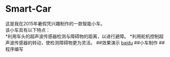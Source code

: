# Smart-Car
这是我在2015年暑假凭兴趣制作的一款智能小车。  
该小车具有以下特点：  
*利用车头的超声波传感器检测与障碍物的距离，以进行避障。
*利用舵机控制超声波传感器的转动，使检测障碍物更为灵活。
##效果演示
[baidu](http://www.baidu.com)
##小车制作
##程序编写
